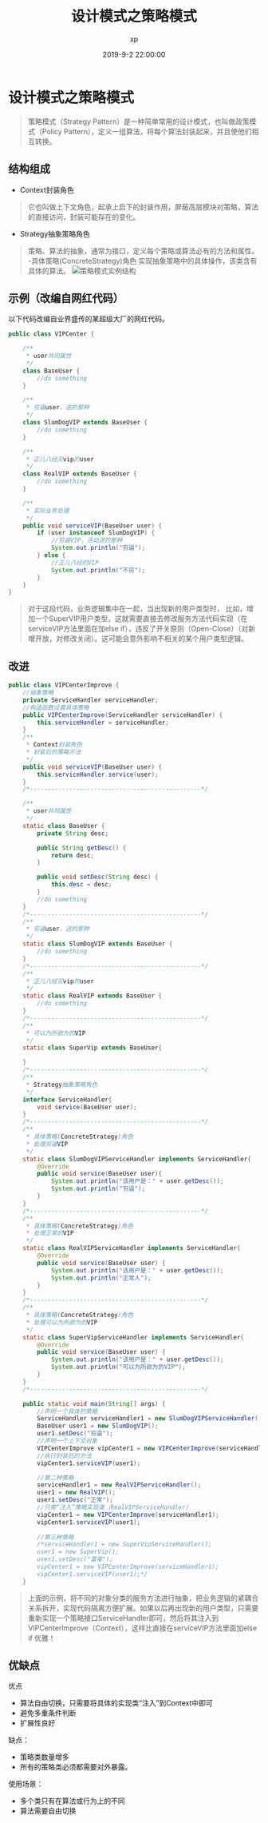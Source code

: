 ﻿---
title: 设计模式之策略模式
date: 2019-9-2 22:00:00
author: xp
categories:
- Java
- 设计模式
tags:
- Java
- 设计模式
- 设计原则
---

# 设计模式之策略模式

> 策略模式（Strategy Pattern）是一种简单常用的设计模式，也叫做政策模式（Policy Pattern），定义一组算法，将每个算法封装起来，并且使他们相互转换。

## 结构组成

- Context封装角色

 > 它也叫做上下文角色，起承上启下的封装作用，屏蔽高层模块对策略，算法的直接访问，封装可能存在的变化。

- Strategy抽象策略角色

> 策略、算法的抽象，通常为接口，定义每个策略或算法必有的方法和属性。
-具体策略(ConcreteStrategy)角色
> 实现抽象策略中的具体操作，该类含有具体的算法。
![策略模式实例结构](https://img-blog.csdn.net/20181015220302538?watermark/2/text/aHR0cHM6Ly9ibG9nLmNzZG4ubmV0L3FxXzIxNTczODk5/font/5a6L5L2T/fontsize/400/fill/I0JBQkFCMA==/dissolve/70)

## 示例（改编自网红代码）

以下代码改编自业界盛传的某超级大厂的网红代码。

```java
public class VIPCenter {

    /**
     * user共同属性
     */
    class BaseUser {
        //do something
    }

    /**
     * 穷逼user，送的那种
     */
    class SlumDogVIP extends BaseUser {
        //do something
    }

    /**
     * 正儿八经买vip的user
     */
    class RealVIP extends BaseUser {
        //do something
    }

	/**
     * 实际业务处理
     */
    public void serviceVIP(BaseUser user) {
        if (user instanceof SlumDogVIP) {
            //穷逼VIP，活动送的那种
            System.out.println("穷逼");
        } else {
            //正儿八经的VIP
            System.out.println("不穷");
        }
    }
}
```

> 对于这段代码，业务逻辑集中在一起，当出现新的用户类型时， 比如，增加一个SuperVIP用户类型，这就需要直接去修改服务方法代码实现（在serviceVIP方法里面在加else if），违反了开关原则（Open-Close）（对新增开放，对修改关闭）。这可能会意外影响不相关的某个用户类型逻辑。

## 改进

```java
public class VIPCenterImprove {
    //抽象策略
    private ServiceHandler serviceHandler;
    //构造函数设置具体策略
    public VIPCenterImprove(ServiceHandler serviceHandler) {
        this.serviceHandler = serviceHandler;
    }
    /**
     * Context封装角色
     * 封装后的策略方法
     */
    public void serviceVIP(BaseUser user) {
        this.serviceHandler.service(user);
    }
    /*------------------------------------------------*/

    /**
     * user共同属性
     */
    static class BaseUser {
        private String desc;

        public String getDesc() {
            return desc;
        }

        public void setDesc(String desc) {
            this.desc = desc;
        }
        //do something
    }
    /*------------------------------------------------*/
    /**
     * 穷逼user，送的那种
     */
    static class SlumDogVIP extends BaseUser {
        //do something
    }
    /*------------------------------------------------*/
    /**
     * 正儿八经买vip的user
     */
    static class RealVIP extends BaseUser {
        //do something
    }
    /*------------------------------------------------*/
    /**
     * 可以为所欲为的VIP
     */
    static class SuperVip extends BaseUser{

    }
    /*------------------------------------------------*/
    /**
     * Strategy抽象策略角色
     */
    interface ServiceHandler{
        void service(BaseUser user);
    }
    /*------------------------------------------------*/
    /**
     * 具体策略(ConcreteStrategy)角色
     * 处理穷逼VIP
     */
    static class SlumDogVIPServiceHandler implements ServiceHandler{
        @Override
        public void service(BaseUser user){
            System.out.println("该用户是：" + user.getDesc());
            System.out.println("穷逼");
        }
    }
    /*------------------------------------------------*/
    /**
     * 具体策略(ConcreteStrategy)角色
     * 处理正常的VIP
     */
    static class RealVIPServiceHandler implements ServiceHandler{
        @Override
        public void service(BaseUser user) {
            System.out.println("该用户是：" + user.getDesc());
            System.out.println("正常人");
        }
    }
    /*------------------------------------------------*/
    /**
     * 具体策略(ConcreteStrategy)角色
     * 处理可以为所欲为的VIP
     */
    static class SuperVipServiceHandler implements ServiceHandler{
        @Override
        public void service(BaseUser user) {
            System.out.println("该用户是：" + user.getDesc());
            System.out.println("可以为所欲为的VIP");
        }
    }
    /*------------------------------------------------*/

    public static void main(String[] args) {
        //声明一个具体的策略
        ServiceHandler serviceHandler1 = new SlumDogVIPServiceHandler();
        BaseUser user1 = new SlumDogVIP();
        user1.setDesc("穷逼");
        //声明一个上下文对象
        VIPCenterImprove vipCenter1 = new VIPCenterImprove(serviceHandler1);
        //执行封装后的方法
        vipCenter1.serviceVIP(user1);

        //第二种策略
        serviceHandler1 = new RealVIPServiceHandler();
        user1 = new RealVIP();
        user1.setDesc("正常");
        //只需“注入”策略实现类（RealVIPServiceHandler）
        vipCenter1 = new VIPCenterImprove(serviceHandler1);
        vipCenter1.serviceVIP(user1);
        
        //第三种策略
        /*serviceHandler1 = new SuperVipServiceHandler();
        user1 = new SuperVip();
        user1.setDesc("富豪");
        vipCenter1 = new VIPCenterImprove(serviceHandler1);
        vipCenter1.serviceVIP(user1);*/
    }
```

> 上面的示例，将不同的对象分类的服务方法进行抽象，把业务逻辑的紧耦合关系拆开，实现代码隔离方便扩展。如果以后再出现新的用户类型，只需要重新实现一个策略接口ServiceHandler即可，然后将其注入到VIPCenterImprove（Context），这样比直接在serviceVIP方法里面加else if 优雅！

## 优缺点

优点

- 算法自由切换，只需要将具体的实现类“注入”到Context中即可
- 避免多重条件判断
- 扩展性良好

缺点：

- 策略类数量增多
- 所有的策略类必须都需要对外暴露。

使用场景：

- 多个类只有在算法或行为上的不同
- 算法需要自由切换
